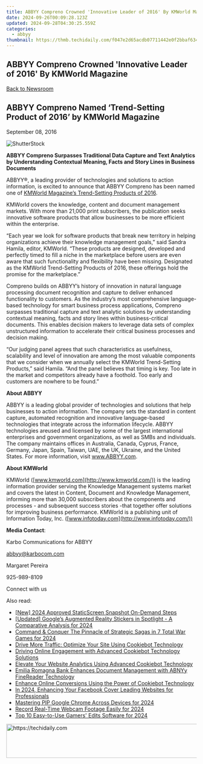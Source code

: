 ```yaml
---
title: ABBYY Compreno Crowned 'Innovative Leader of 2016' By KMWorld Magazine
date: 2024-09-26T00:09:28.123Z
updated: 2024-09-28T04:30:25.559Z
categories:
  - abbyy
thumbnail: https://thmb.techidaily.com/f047e2d65acdb07711442e0f2bbaf634be9eacb93e4be86849bf37896b7a66cb.jpg
---
```


## ABBYY Compreno Crowned 'Innovative Leader of 2016' By KMWorld Magazine

[Back to Newsroom](https://tools.techidaily.com/abbyy/products/)

## ABBYY Compreno Named ‘Trend-Setting Product of 2016’ by KMWorld Magazine

September 08, 2016

![ShutterStock](https://content.abbyy.com/-/media/project/abbyy/abbyy/branchtemplates/shutterstock_1272462163_1296-x-729.jpg?h=729&iar=0&w=1296)

**ABBYY Compreno Surpasses Traditional Data Capture and Text Analytics by Understanding Contextual Meaning, Facts and Story Lines in Business Documents**

ABBYY®, a leading provider of technologies and solutions to action information, is excited to announce that ABBYY Compreno has been named one of [KMWorld Magazine’s Trend-Setting Products of 2016](http://www.kmworld.com/Articles/Editorial/Features/KMWorld-Trend-Setting-Products-of-2016-113140.aspx).

KMWorld covers the knowledge, content and document management markets. With more than 21,000 print subscribers, the publication seeks innovative software products that allow businesses to be more efficient within the enterprise.

“Each year we look for software products that break new territory in helping organizations achieve their knowledge management goals,” said Sandra Hamila, editor, KMWorld. “These products are designed, developed and perfectly timed to fill a niche in the marketplace before users are even aware that such functionality and flexibility have been missing. Designated as the KMWorld Trend-Setting Products of 2016, these offerings hold the promise for the marketplace.”

Compreno builds on ABBYY’s history of innovation in natural language processing document recognition and capture to deliver enhanced functionality to customers. As the industry’s most comprehensive language-based technology for smart business process applications, Compreno surpasses traditional capture and text analytic solutions by understanding contextual meaning, facts and story lines within business-critical documents. This enables decision makers to leverage data sets of complex unstructured information to accelerate their critical business processes and decision making.

“Our judging panel agrees that such characteristics as usefulness, scalability and level of innovation are among the most valuable components that we consider when we annually select the KMWorld Trend-Setting Products,” said Hamila. “And the panel believes that timing is key. Too late in the market and competitors already have a foothold. Too early and customers are nowhere to be found.”

**About ABBYY**

ABBYY is a leading global provider of technologies and solutions that help businesses to action information. The company sets the standard in content capture, automated recognition and innovative language-based technologies that integrate across the information lifecycle. ABBYY technologies areused and licensed by some of the largest international enterprises and government organizations, as well as SMBs and individuals. The company maintains offices in Australia, Canada, Cyprus, France, Germany, Japan, Spain, Taiwan, UAE, the UK, Ukraine, and the United States. For more information, visit www.ABBYY.com.

**About KMWorld**

KMWorld ([www.kmworld.com](http://www.kmworld.com/)) is the leading information provider serving the Knowledge Management systems market and covers the latest in Content, Document and Knowledge Management, informing more than 30,000 subscribers about the components and processes - and subsequent success stories -that together offer solutions for improving business performance. KMWorld is a publishing unit of Information Today, Inc. ([www.infotoday.com](http://www.infotoday.com/))

**Media Contact**:

Karbo Communications for ABBYY

abbyy@karbocom.com

Margaret Pereira

925-989-8109

Connect with us

<ins class="adsbygoogle"
     style="display:block"
     data-ad-format="autorelaxed"
     data-ad-client="ca-pub-7571918770474297"
     data-ad-slot="1223367746"></ins>

<ins class="adsbygoogle"
     style="display:block"
     data-ad-client="ca-pub-7571918770474297"
     data-ad-slot="8358498916"
     data-ad-format="auto"
     data-full-width-responsive="true"></ins>

<span class="atpl-alsoreadstyle">Also read:</span>
<div><ul>
<li><a href="https://digital-screen-recording.techidaily.com/new-2024-approved-staticscreen-snapshot-on-demand-steps/"><u>[New] 2024 Approved StaticScreen Snapshot On-Demand Steps</u></a></li>
<li><a href="https://fox-helps.techidaily.com/updated-googles-augmented-reality-stickers-in-spotlight-a-comparative-analysis-for-2024/"><u>[Updated] Google’s Augmented Reality Stickers in Spotlight - A Comparative Analysis for 2024</u></a></li>
<li><a href="https://screen-mirroring-recording.techidaily.com/command-and-conquer-the-pinnacle-of-strategic-sagas-in-7-total-war-games-for-2024/"><u>Command & Conquer The Pinnacle of Strategic Sagas in 7 Total War Games for 2024</u></a></li>
<li><a href="https://discover-advanced.techidaily.com/drive-more-traffic-optimize-your-site-using-cookiebot-technology/"><u>Drive More Traffic: Optimize Your Site Using Cookiebot Technology</u></a></li>
<li><a href="https://discover-advanced.techidaily.com/driving-online-engagement-with-advanced-cookiebot-technology-solutions/"><u>Driving Online Engagement with Advanced Cookiebot Technology Solutions</u></a></li>
<li><a href="https://discover-advanced.techidaily.com/elevate-your-website-analytics-using-advanced-cookiebot-technology/"><u>Elevate Your Website Analytics Using Advanced Cookiebot Technology</u></a></li>
<li><a href="https://discover-advanced.techidaily.com/emilia-romagna-bank-enhances-document-management-with-abnyy-finereader-technology/"><u>Emilia Romagna Bank Enhances Document Management with ABNYy FineReader Technology</u></a></li>
<li><a href="https://discover-advanced.techidaily.com/enhance-online-conversions-using-the-power-of-cookiebot-technology/"><u>Enhance Online Conversions Using the Power of Cookiebot Technology</u></a></li>
<li><a href="https://facebook-video-recording.techidaily.com/in-2024-enhancing-your-facebook-cover-leading-websites-for-professionals/"><u>In 2024, Enhancing Your Facebook Cover Leading Websites for Professionals</u></a></li>
<li><a href="https://extra-support.techidaily.com/mastering-pip-google-chrome-across-devices-for-2024/"><u>Mastering PIP Google Chrome Across Devices for 2024</u></a></li>
<li><a href="https://screen-video-capture.techidaily.com/record-real-time-webcam-footage-easily-for-2024/"><u>Record Real-Time Webcam Footage Easily for 2024</u></a></li>
<li><a href="https://screen-mirroring-recording.techidaily.com/top-10-easy-to-use-gamers-edits-software-for-2024/"><u>Top 10 Easy-to-Use Gamers' Edits Software for 2024</u></a></li>
</ul></div>

<!-- affiliate ads begin -->
<a href="https://appsumo.8odi.net/c/5597632/2094477/7443" target="_top" id="2094477">
  <img src="//a.impactradius-go.com/display-ad/7443-2094477" border="0" alt="https://techidaily.com" width="728" height="90"/>
</a>
<img height="0" width="0" src="https://appsumo.8odi.net/i/5597632/2094477/7443" style="position:absolute;visibility:hidden;" border="0" />
<!-- affiliate ads end -->

